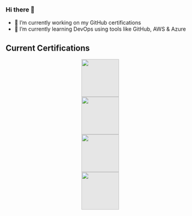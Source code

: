### Hi there 👋

- 🔭 I’m currently working on my GitHub certifications
- 🌱 I’m currently learning DevOps using tools like GitHub, AWS & Azure

<!--
**mrchrisdray/mrchrisdray** is a ✨ _special_ ✨ repository because its `README.md` (this file) appears on your GitHub profile.
Here are some ideas to get you started:
- 🔭 I’m currently working on ...
- 🌱 I’m currently learning ...
- 👯 I’m looking to collaborate on ...
- 🤔 I’m looking for help with ...
- 💬 Ask me about ...
- 📫 How to reach me: ...
- 😄 Pronouns: ...
- ⚡ Fun fact: ...
-->
## Current Certifications

<img style="display: block;-webkit-user-select: none;margin: auto;cursor: zoom-in;background-color: hsl(0, 0%, 90%);transition: background-color 300ms;" src="https://images.credly.com/size/680x680/images/2784d0d8-327c-406f-971e-9f0e15097003/image.png" width="100" height="100"> <img style="display: block;-webkit-user-select: none;margin: auto;cursor: zoom-in;background-color: hsl(0, 0%, 90%);transition: background-color 300ms;" src= "https://images.credly.com/size/220x220/images/be8fcaeb-c769-4858-b567-ffaaa73ce8cf/image.png" width="100" height="100"> <img style="display: block;-webkit-user-select: none;margin: auto;cursor: zoom-in;background-color: hsl(0, 0%, 90%);transition: background-color 300ms;" src="https://images.credly.com/size/220x220/images/cfaa6dbf-1fd1-467e-b9a9-da2d1f556160/Oracle-Certification-badge_OC-Professional600X600.png" width="100" height="100"> <img style="display: block;-webkit-user-select: none;margin: auto;cursor: zoom-in;background-color: hsl(0, 0%, 90%);transition: background-color 300ms;" src=https://images.credly.com/size/220x220/images/8864382b-b698-4468-a4fe-a9c8d6e2b402/06_Oracle_PL_SQL_Developer_Associate__1_.png width="100" height="100">
<!--img style="display: block;-webkit-user-select: none;margin: auto;cursor: zoom-in;background-color: hsl(0, 0%, 90%);transition: background-color 300ms;" src= width="100" height="100"-->


